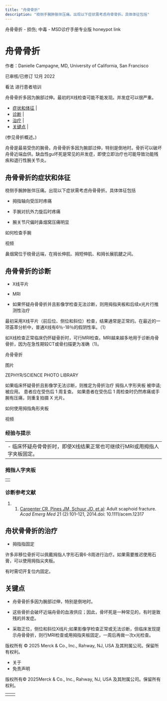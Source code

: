 ```yaml
---
title: "舟骨骨折"
description: "桡侧手腕肿胀伴压痛。出现以下症状需考虑舟骨骨折。具体体征包括"
---
```


﻿舟骨骨折 \- 损伤; 中毒 \- MSD诊疗手册专业版 honeypot link

# 舟骨骨折

作者：Danielle Campagne, MD, University of California, San Francisco

已审核/已修订 12月 2022

看法 进行患者培训

舟骨骨折多因为腕部过伸。最初的X线检查可能不能发现。并发症可以很严重。

- [症状和体征](#症状和体征_v13387100_zh) \|
- [诊断](#诊断_v13387111_zh) \|
- [治疗](#治疗_v13387141_zh) \|
- [关键点](#关键点_v35078783_zh) \|

(参见骨折概述。)

舟骨是最易受伤的腕骨。舟骨骨折多因为腕部过伸，特别是倒地时。骨折可以破坏舟骨近端血供。缺血性gu坏死是常见的并发症，即使立即治疗也可能导致功能残疾和退行性腕关节炎。

## 舟骨骨折的症状和体征

桡侧手腕肿胀伴压痛。出现以下症状需考虑舟骨骨折。具体体征包括

- 拇指轴向受压时疼痛

- 手腕对抗外力旋后时疼痛

- 腕关节尺偏时鼻烟窝压痛明显


如何检查手腕



视频

鼻烟窝位于桡骨远端，在拇长伸肌、拇短伸肌、和拇长展肌腱之间。

## 舟骨骨折的诊断

- X线平片

- MRI

- 如果怀疑舟骨骨折并且影像学检查无法诊断，则用拇指夹板和后续x光片行推测性治疗


最初采用X线平片（前后位、侧位和斜位）检查，结果通常是正常的。在最近的一项荟萃分析中，普通X线有6％-18％的假阴性率。（1）

如X线检查正常临床仍怀疑骨折时，可行MRI检查。MRI越来越多地用于诊断舟骨骨折，因为在急性期较CT或骨扫描更为准确（1)。

舟骨骨折



图片

ZEPHYR/SCIENCE PHOTO LIBRARY

如果临床怀疑骨折且影像学无法诊断，则推定为骨折治疗 拇指人字形夹板 被申请;被应用。 患者应在受伤后 1 周复查。 如果患者在受伤后 1 周检查时仍然疼痛或手腕有压痛，则重复拍摄 X 光片。

如何使用拇指角形夹板



视频

### 经验与提示

|     |
| --- |
| - 临床怀疑舟骨骨折时，即使X线结果正常也可继续行MRI或用拇指人字夹板固定。 |

### 拇指人字夹板

|     |
| --- |
|  |

### 诊断参考文献

1. 1. [Carpenter CR, Pines JM, Schuur JD, et al](https://www.ncbi.nlm.nih.gov/pubmed/24673666): Adult scaphoid fracture. _Acad Emerg Med_ 21 (2):101–121, 2014.doi: 10.1111/acem.12317


## 舟状骨骨折的治疗

- 拇指指固定


许多非移位骨折可以佩戴拇指人字形石膏6-8周进行治疗。如果需要推迟使用石膏，可以使用拇指尖夹板。

有时需切开复位内固定。

## 关键点

- 舟骨骨折多因为腕部过伸，特别是倒地时。

- 这些骨折会破坏近端舟骨的血液供应；因此，骨坏死是一种常见的，有时是致残的并发症。

- 采取正位，侧位和斜位X线片;如果影像学检查正常或无法诊断，但临床发现提示舟骨骨折，则行MRI检查或用拇指夹板固定，一周后再做一次x光检查。




版权所有 © 2025
Merck & Co., Inc., Rahway, NJ, USA 及其附属公司。保留所有权利。

- 关于
- 免责声明

版权所有© 2025Merck & Co., Inc., Rahway, NJ, USA 及其附属公司。保留所有权利。

|     |     |
| --- | --- |
|  |  |